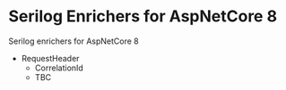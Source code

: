 # Serilog Enrichers for AspNetCore 8

Serilog enrichers for AspNetCore 8
- RequestHeader
  - CorrelationId
  - TBC
